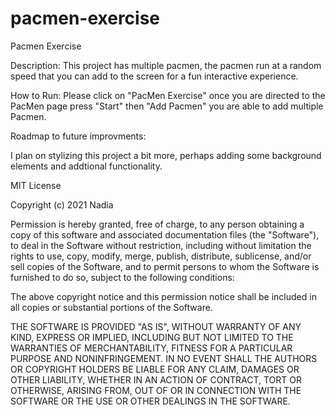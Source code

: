# pacmen-exercise

Pacmen Exercise

Description:
This project has multiple pacmen, the pacmen run at a random speed that you can add to the screen for a fun interactive experience. 

How to Run:
  Please click on "PacMen Exercise" once you are directed to the PacMen page
        press "Start" then "Add Pacmen" you are able to add multiple Pacmen.
        
 Roadmap to future improvments:
 
 I plan on stylizing this project a bit more, perhaps adding some background elements and addtional functionality.  



MIT License

Copyright (c) 2021 Nadia 

Permission is hereby granted, free of charge, to any person obtaining a copy
of this software and associated documentation files (the "Software"), to deal
in the Software without restriction, including without limitation the rights
to use, copy, modify, merge, publish, distribute, sublicense, and/or sell
copies of the Software, and to permit persons to whom the Software is
furnished to do so, subject to the following conditions:

The above copyright notice and this permission notice shall be included in all
copies or substantial portions of the Software.

THE SOFTWARE IS PROVIDED "AS IS", WITHOUT WARRANTY OF ANY KIND, EXPRESS OR
IMPLIED, INCLUDING BUT NOT LIMITED TO THE WARRANTIES OF MERCHANTABILITY,
FITNESS FOR A PARTICULAR PURPOSE AND NONINFRINGEMENT. IN NO EVENT SHALL THE
AUTHORS OR COPYRIGHT HOLDERS BE LIABLE FOR ANY CLAIM, DAMAGES OR OTHER
LIABILITY, WHETHER IN AN ACTION OF CONTRACT, TORT OR OTHERWISE, ARISING FROM,
OUT OF OR IN CONNECTION WITH THE SOFTWARE OR THE USE OR OTHER DEALINGS IN THE
SOFTWARE.
